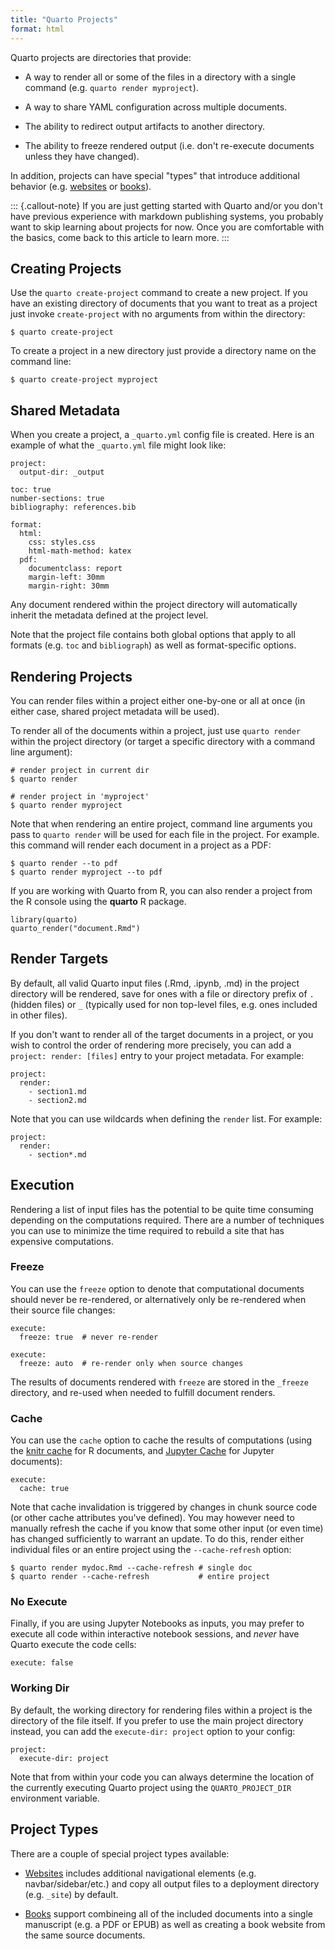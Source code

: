 ```yaml
---
title: "Quarto Projects"
format: html
---
```


Quarto projects are directories that provide:

-   A way to render all or some of the files in a directory with a single command (e.g. `quarto render myproject`).

-   A way to share YAML configuration across multiple documents.

-   The ability to redirect output artifacts to another directory.

-   The ability to freeze rendered output (i.e. don't re-execute documents unless they have changed).

In addition, projects can have special "types" that introduce additional behavior (e.g. [websites](../websites/website-basics.md) or [books](../books/book-basics.md)).


::: {.callout-note}
If you are just getting started with Quarto and/or you don't have previous experience with markdown publishing systems, you probably want to skip learning about projects for now. Once you are comfortable with the basics, come back to this article to learn more.
:::


## Creating Projects

Use the `quarto create-project` command to create a new project. If you have an existing directory of documents that you want to treat as a project just invoke `create-project` with no arguments from within the directory:

``` {.bash}
$ quarto create-project
```

To create a project in a new directory just provide a directory name on the command line:

``` {.bash}
$ quarto create-project myproject
```

## Shared Metadata

When you create a project, a `_quarto.yml` config file is created. Here is an example of what the `_quarto.yml` file might look like:

``` {.yaml}
project:
  output-dir: _output

toc: true
number-sections: true
bibliography: references.bib  
  
format:
  html:
    css: styles.css
    html-math-method: katex
  pdf:
    documentclass: report
    margin-left: 30mm
    margin-right: 30mm
```

Any document rendered within the project directory will automatically inherit the metadata defined at the project level.

Note that the project file contains both global options that apply to all formats (e.g. `toc` and `bibliograph`) as well as format-specific options.

## Rendering Projects

You can render files within a project either one-by-one or all at once (in either case, shared project metadata will be used).

To render all of the documents within a project, just use `quarto render` within the project directory (or target a specific directory with a command line argument):

``` {.bash}
# render project in current dir
$ quarto render 

# render project in 'myproject'
$ quarto render myproject
```

Note that when rendering an entire project, command line arguments you pass to `quarto render` will be used for each file in the project. For example. this command will render each document in a project as a PDF:

``` {.bash}
$ quarto render --to pdf
$ quarto render myproject --to pdf
```

If you are working with Quarto from R, you can also render a project from the R console using the **quarto** R package.

``` {.r}
library(quarto)
quarto_render("document.Rmd")
```

## Render Targets

By default, all valid Quarto input files (.Rmd, .ipynb, .md) in the project directory will be rendered, save for ones with a file or directory prefix of `.` (hidden files) or `_` (typically used for non top-level files, e.g. ones included in other files).

If you don't want to render all of the target documents in a project, or you wish to control the order of rendering more precisely, you can add a `project: render: [files]` entry to your project metadata. For example:

``` {.yaml}
project:
  render:
    - section1.md
    - section2.md
```

Note that you can use wildcards when defining the `render` list. For example:

``` {.yaml}
project:
  render:
    - section*.md
```

## Execution

Rendering a list of input files has the potential to be quite time consuming depending on the computations required. There are a number of techniques you can use to minimize the time required to rebuild a site that has expensive computations.

### Freeze

You can use the `freeze` option to denote that computational documents should never be re-rendered, or alternatively only be re-rendered when their source file changes:

``` {.yaml}
execute:
  freeze: true  # never re-render
```

``` {.yaml}
execute:
  freeze: auto  # re-render only when source changes
```

The results of documents rendered with `freeze` are stored in the `_freeze` directory, and re-used when needed to fulfill document renders.

### Cache

You can use the `cache` option to cache the results of computations (using the [knitr cache](https://yihui.org/knitr/demo/cache/) for R documents, and [Jupyter Cache](https://jupyter-cache.readthedocs.io/en/latest/) for Jupyter documents):

``` {.yaml}
execute:
  cache: true
```

Note that cache invalidation is triggered by changes in chunk source code (or other cache attributes you've defined). You may however need to manually refresh the cache if you know that some other input (or even time) has changed sufficiently to warrant an update. To do this, render either individual files or an entire project using the `--cache-refresh` option:

``` {.bash}
$ quarto render mydoc.Rmd --cache-refresh # single doc
$ quarto render --cache-refresh           # entire project
```

### No Execute

Finally, if you are using Jupyter Notebooks as inputs, you may prefer to execute all code within interactive notebook sessions, and *never* have Quarto execute the code cells:

``` {.yaml}
execute: false
```

### Working Dir

By default, the working directory for rendering files within a project is the directory of the file itself. If you prefer to use the main project directory instead, you can add the `execute-dir: project` option to your config:

``` {.yaml}
project:
  execute-dir: project
```

Note that from within your code you can always determine the location of the currently executing Quarto project using the `QUARTO_PROJECT_DIR` environment variable.


## Project Types

There are a couple of special project types available:

-   [Websites](../websites/website-basics.md) includes additional navigational elements (e.g. navbar/sidebar/etc.) and copy all output files to a deployment directory (e.g. `_site`) by default.

-   [Books](../books/book-basics.md) support combineing all of the included documents into a single manuscript (e.g. a PDF or EPUB) as well as creating a book website from the same source documents.

